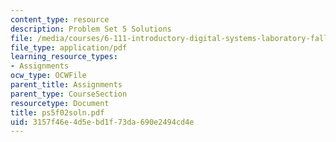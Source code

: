 ```yaml
---
content_type: resource
description: Problem Set 5 Solutions
file: /media/courses/6-111-introductory-digital-systems-laboratory-fall-2002/3157f46e4d5ebd1f73da690e2494cd4e_ps5f02soln.pdf
file_type: application/pdf
learning_resource_types:
- Assignments
ocw_type: OCWFile
parent_title: Assignments
parent_type: CourseSection
resourcetype: Document
title: ps5f02soln.pdf
uid: 3157f46e-4d5e-bd1f-73da-690e2494cd4e
---
```

